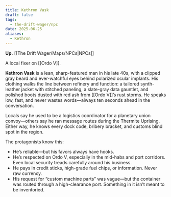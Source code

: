```yaml
---
title: Kethron Vask
draft: false
tags:
  - the-drift-wager/npc
date: 2025-06-25
aliases:
  - Kethron
---
```

**Up.** [[The Drift Wager/Maps/NPCs|NPCs]]

A local fixer on [[Ordo V]].

**Kethron Vask** is a lean, sharp-featured man in his late 40s, with a clipped gray beard and ever-watchful eyes behind polarized ocular implants. His clothing walks the line between refinery and function: a tailored synth-leather jacket with stitched paneling, a slate-gray data gauntlet, and polished boots dusted with red ash from [[Ordo V]]’s rust storms. He speaks low, fast, and never wastes words—always ten seconds ahead in the conversation.

Locals say he used to be a logistics coordinator for a planetary union convoy—others say he ran message routes during the Thermite Uprising. Either way, he knows every dock code, bribery bracket, and customs blind spot in the region.

The protagonists know this:

- He’s reliable—but his favors always have hooks.
- He’s respected on Ordo V, especially in the mid-habs and port corridors. Even local security treads carefully around his business.
- He pays in credit sticks, high-grade fuel chips, or information. Never raw currency.
- His request for “custom machine parts” was vague—but the container was routed through a high-clearance port. Something in it isn’t meant to be inventoried.